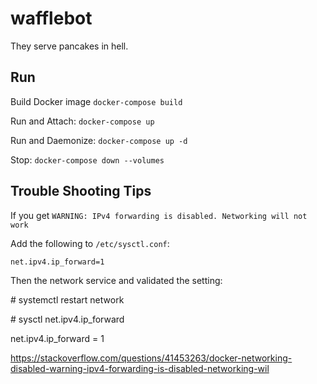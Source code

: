 # wafflebot
They serve pancakes in hell.

## Run

Build Docker image ```docker-compose build```

Run and Attach: ```docker-compose up```

Run and Daemonize: ```docker-compose up -d``` 

Stop: ```docker-compose down --volumes```


## Trouble Shooting Tips

If you get `WARNING: IPv4 forwarding is disabled. Networking will not work`

Add the following to ```/etc/sysctl.conf```:

```net.ipv4.ip_forward=1```

Then the network service and validated the setting:

&#35; systemctl restart network

&#35; sysctl net.ipv4.ip_forward

net.ipv4.ip_forward = 1

https://stackoverflow.com/questions/41453263/docker-networking-disabled-warning-ipv4-forwarding-is-disabled-networking-wil
